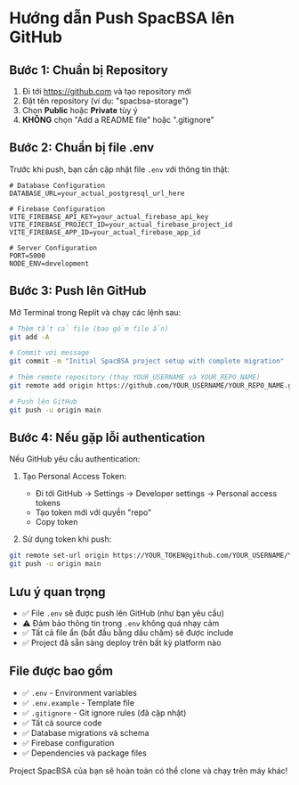 # Hướng dẫn Push SpacBSA lên GitHub

## Bước 1: Chuẩn bị Repository

1. Đi tới https://github.com và tạo repository mới
2. Đặt tên repository (ví dụ: "spacbsa-storage")
3. Chọn **Public** hoặc **Private** tùy ý
4. **KHÔNG** chọn "Add a README file" hoặc ".gitignore" 

## Bước 2: Chuẩn bị file .env

Trước khi push, bạn cần cập nhật file `.env` với thông tin thật:

```env
# Database Configuration
DATABASE_URL=your_actual_postgresql_url_here

# Firebase Configuration
VITE_FIREBASE_API_KEY=your_actual_firebase_api_key
VITE_FIREBASE_PROJECT_ID=your_actual_firebase_project_id
VITE_FIREBASE_APP_ID=your_actual_firebase_app_id

# Server Configuration
PORT=5000
NODE_ENV=development
```

## Bước 3: Push lên GitHub

Mở Terminal trong Replit và chạy các lệnh sau:

```bash
# Thêm tất cả file (bao gồm file ẩn)
git add -A

# Commit với message
git commit -m "Initial SpacBSA project setup with complete migration"

# Thêm remote repository (thay YOUR_USERNAME và YOUR_REPO_NAME)
git remote add origin https://github.com/YOUR_USERNAME/YOUR_REPO_NAME.git

# Push lên GitHub
git push -u origin main
```

## Bước 4: Nếu gặp lỗi authentication

Nếu GitHub yêu cầu authentication:

1. Tạo Personal Access Token:
   - Đi tới GitHub → Settings → Developer settings → Personal access tokens
   - Tạo token mới với quyền "repo"
   - Copy token

2. Sử dụng token khi push:
```bash
git remote set-url origin https://YOUR_TOKEN@github.com/YOUR_USERNAME/YOUR_REPO_NAME.git
git push -u origin main
```

## Lưu ý quan trọng

- ✅ File `.env` sẽ được push lên GitHub (như bạn yêu cầu)
- ⚠️ Đảm bảo thông tin trong `.env` không quá nhạy cảm
- ✅ Tất cả file ẩn (bắt đầu bằng dấu chấm) sẽ được include
- ✅ Project đã sẵn sàng deploy trên bất kỳ platform nào

## File được bao gồm

- ✅ `.env` - Environment variables
- ✅ `.env.example` - Template file
- ✅ `.gitignore` - Git ignore rules (đã cập nhật)
- ✅ Tất cả source code
- ✅ Database migrations và schema
- ✅ Firebase configuration
- ✅ Dependencies và package files

Project SpacBSA của bạn sẽ hoàn toàn có thể clone và chạy trên máy khác!